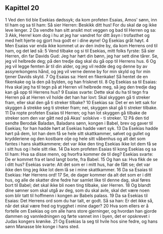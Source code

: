 ## Kapittel 20

1 Ved den tid ble Esekias dødssyk; da kom profeten Esaias, Amos' sønn, inn til ham og sa til ham: Så sier Herren: Beskikk ditt hus! For du skal dø og ikke leve lenger.
2 Da vendte han sitt ansikt mot veggen og bad til Herren og sa:
3 Akk, Herre! kom dog i hu at jeg har vandret for ditt åsyn i trofasthet og med helt hjerte og gjort hva godt er i dine øyne! Og Esekias gråt høyt.
4 Men Esaias var enda ikke kommet ut av den indre by, da kom Herrens ord til ham, og det lød så:
5 Vend tilbake og si til Esekias, mitt folks fyrste: Så sier Herren, din far Davids Gud: Jeg har hørt din bønn, jeg har sett dine tårer. Se, jeg vil helbrede deg; på den tredje dag skal du gå opp til Herrens hus.
6 Og jeg vil legge femten år til din alder, og jeg vil redde deg og denne by av assyrerkongens hånd, og jeg vil verne denne by for min skyld og for min tjener Davids skyld.
7 Og Esaias sa: Hent en fikenkake! Så hentet de en fikenkake og la den på bylden, og han frisknet til.
8 Og Esekias sa til Esaias: Hva skal jeg ha til tegn på at Herren vil helbrede meg, så jeg den tredje dag kan gå opp til Herrens hus?
9 Esaias svarte: Dette skal du ha til tegn fra Herren på at Herren vil holde det han har lovt: Skal skyggen gå ti streker fram, eller skal den gå ti streker tilbake?
10 Esekias sa: Det er en lett sak for skyggen å strekke seg ti streker fram; nei, skyggen skal gå ti streker tilbake.
11 Da ropte profeten Esaias til Herren; og han lot skyggen gå tilbake de streker som den var gått ned på Akas' solskive - ti streker.
12 På den tid sendte Berodak Baladan, Baladans sønn, kongen i Babel, brev og gaver til Esekias; for han hadde hørt at Esekias hadde vært syk.
13 Da Esekias hadde hørt på dem, lot han dem få se hele sitt skattkammer, sølvet og gullet og krydderiene og den kostbare olje og hele sitt våbenhus og alt det som fantes i hans skattkammere; det var ikke den ting Esekias ikke lot dem få se i sitt hus og i hele sitt rike.
14 Da kom profeten Esaias til kong Esekias og sa til ham: Hva sa disse menn, og hvorfra kommer de til deg? Esekias svarte: De er kommet fra et land langt borte, fra Babel.
15 Og han sa: Hva fikk de se i ditt hus? Esekias svarte: Alt det som er i mitt hus, har de fått se; det var ikke den ting jeg ikke lot dem lå se i mine skattkammer.
16 Da sa Esaias til Esekias: Hør Herrens ord!
17 Se, de dager kommer da alt det som er i ditt hus, og alle de skatter dine fedre har samlet like til denne dag, skal føres bort til Babel; det skal ikke bli noen ting tilbake, sier Herren.
18 Og blandt dine sønner som skal utgå av deg, som du skal avle, skal det være noen som blir tatt til hoffmenn i kongen av Babels palass.
19 Da sa Esekias til Esaias: Det Herrens ord som du har talt, er godt. Så sa han: Er det ikke så, når det skal være fred og trygghet i mine dager?
20 Hva som ellers er å fortelle om Esekias og om alle hans store gjerninger, og hvordan han gjorde dammen og vannledningen og førte vannet inn i byen, det er opskrevet i Judas kongers krønike.
21 Og Esekias la seg til hvile hos sine fedre, og hans sønn Manasse ble konge i hans sted.
